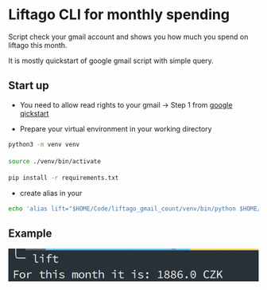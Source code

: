 # Liftago CLI for monthly spending

Script check your gmail account and shows you how much you spend on liftago this month.

It is mostly quickstart of google gmail script with simple query.

## Start up

- You need to allow read rights to your gmail -> Step 1 from [google qickstart](https://developers.google.com/gmail/api/quickstart/python)

- Prepare your virtual environment in your working directory

```bash
python3 -m venv venv

source ./venv/bin/activate

pip install -r requirements.txt
```

- create alias in your

```bash
echo 'alias lift="$HOME/Code/liftago_gmail_count/venv/bin/python $HOME/Code/liftago_gmail_count/liftago.py"' >> $HOME/.zshrc
```

## Example

![example](docs/example.png)
